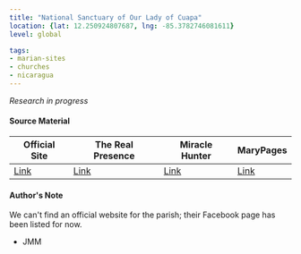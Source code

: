 ```yaml
---
title: "National Sanctuary of Our Lady of Cuapa"
location: {lat: 12.250924807687, lng: -85.3782746081611}
level: global

tags:
- marian-sites
- churches
- nicaragua
---
```


_Research in progress_

#### Source Material

| Official Site | The Real Presence | Miracle Hunter | MaryPages |
| --- | --- | --- | --- |
| [Link](https://www.facebook.com/SDVirgendeCuapa) | [Link](http://www.therealpresence.org/eucharst/misc/BVM/16_CUAPA_60x96.pdf) | [Link](http://www.miraclehunter.com/marian_apparitions/approved_apparitions/cuapa/index.html) | [Link](https://www.marypages.com/our-lady-of-cuapa-also-known-as-our-lady-of-nicaragua-en.html) |

#### Author's Note

We can't find an official website for the parish; their Facebook page has been listed for now.

- JMM
